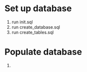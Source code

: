 # Set up database

1. run init.sql
2. run create_database.sql
3. run create_tables.sql

# Populate database

1. 
